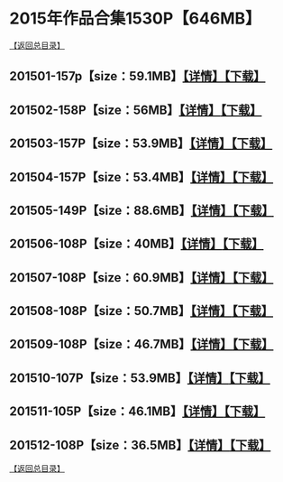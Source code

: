 # 2015年作品合集1530P【646MB】
[【返回总目录】](https://github.com/sxcool1024/WANIMAL#wanimal%E5%8E%9F%E7%89%88%E4%BD%9C%E5%93%81%E5%90%88%E9%9B%86)
## 201501-157p【size：59.1MB】[【详情】](https://github.com/sxcool1024/WANIMAL/tree/master/2015%E5%B9%B4%E4%BD%9C%E5%93%81%E5%90%88%E9%9B%86/201501#2015%E5%B9%B41%E6%9C%88%E5%90%88%E9%9B%86)[【下载】]()
## 201502-158P【size：56MB】[【详情】](https://github.com/sxcool1024/WANIMAL/tree/master/2015%E5%B9%B4%E4%BD%9C%E5%93%81%E5%90%88%E9%9B%86/201502#2015%E5%B9%B42%E6%9C%88%E5%90%88%E9%9B%86)[【下载】]()
## 201503-157P【size：53.9MB】[【详情】](https://github.com/sxcool1024/WANIMAL/tree/master/2015%E5%B9%B4%E4%BD%9C%E5%93%81%E5%90%88%E9%9B%86/201503#2015%E5%B9%B43%E6%9C%88%E5%90%88%E9%9B%86)[【下载】]()
## 201504-157P【size：53.4MB】[【详情】](https://github.com/sxcool1024/WANIMAL/tree/master/2015%E5%B9%B4%E4%BD%9C%E5%93%81%E5%90%88%E9%9B%86/201504#2015%E5%B9%B44%E6%9C%88%E5%90%88%E9%9B%86)[【下载】]()
## 201505-149P【size：88.6MB】[【详情】](https://github.com/sxcool1024/WANIMAL/tree/master/2015%E5%B9%B4%E4%BD%9C%E5%93%81%E5%90%88%E9%9B%86/201505#2015%E5%B9%B45%E6%9C%88%E5%90%88%E9%9B%86)[【下载】]()
## 201506-108P【size：40MB】[【详情】](https://github.com/sxcool1024/WANIMAL/tree/master/2015%E5%B9%B4%E4%BD%9C%E5%93%81%E5%90%88%E9%9B%86/201506#2015%E5%B9%B46%E6%9C%88%E5%90%88%E9%9B%86)[【下载】]()
## 201507-108P【size：60.9MB】[【详情】](https://github.com/sxcool1024/WANIMAL/tree/master/2015%E5%B9%B4%E4%BD%9C%E5%93%81%E5%90%88%E9%9B%86/201507#2015%E5%B9%B47%E6%9C%88%E5%90%88%E9%9B%86)[【下载】]()
## 201508-108P【size：50.7MB】[【详情】](https://github.com/sxcool1024/WANIMAL/tree/master/2015%E5%B9%B4%E4%BD%9C%E5%93%81%E5%90%88%E9%9B%86/201508#2015%E5%B9%B48%E6%9C%88%E5%90%88%E9%9B%86)[【下载】]()
## 201509-108P【size：46.7MB】[【详情】](https://github.com/sxcool1024/WANIMAL/tree/master/2015%E5%B9%B4%E4%BD%9C%E5%93%81%E5%90%88%E9%9B%86/201509#2015%E5%B9%B49%E6%9C%88%E5%90%88%E9%9B%86)[【下载】]()
## 201510-107P【size：53.9MB】[【详情】](https://github.com/sxcool1024/WANIMAL/tree/master/2015%E5%B9%B4%E4%BD%9C%E5%93%81%E5%90%88%E9%9B%86/201510#2015%E5%B9%B410%E6%9C%88%E5%90%88%E9%9B%86)[【下载】]()
## 201511-105P【size：46.1MB】[【详情】](https://github.com/sxcool1024/WANIMAL/tree/master/2015%E5%B9%B4%E4%BD%9C%E5%93%81%E5%90%88%E9%9B%86/201511#2015%E5%B9%B411%E6%9C%88%E5%90%88%E9%9B%86)[【下载】]()
## 201512-108P【size：36.5MB】[【详情】](https://github.com/sxcool1024/WANIMAL/tree/master/2015%E5%B9%B4%E4%BD%9C%E5%93%81%E5%90%88%E9%9B%86/201512#2015%E5%B9%B412%E6%9C%88%E5%90%88%E9%9B%86)[【下载】]()
[【返回总目录】](https://github.com/sxcool1024/WANIMAL#wanimal%E5%8E%9F%E7%89%88%E4%BD%9C%E5%93%81%E5%90%88%E9%9B%86)

